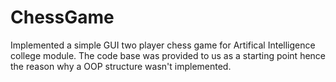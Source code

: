 # ChessGame

Implemented a simple GUI two player chess game for Artifical Intelligence college module. The code base was provided to us as a starting point hence the reason why a OOP structure wasn't implemented.
